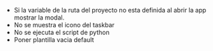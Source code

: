 - Si la variable de la ruta del proyecto no esta definida al abrir la app mostrar la modal.
- No se muestra el icono del taskbar
- No se ejecuta el script de python
- Poner plantilla vacia default
